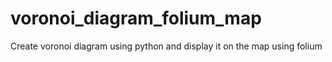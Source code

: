 # voronoi_diagram_folium_map
Create voronoi diagram using python and display it on the map using folium
